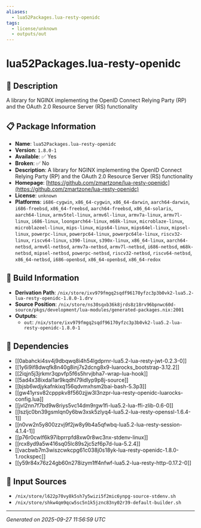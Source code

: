 ```yaml
---
aliases:
  - lua52Packages.lua-resty-openidc
tags:
  - license/unknown
  - outputs/out
---
```


# lua52Packages.lua-resty-openidc

## 📝 Description

A library for NGINX implementing the OpenID Connect Relying Party (RP) and the OAuth 2.0 Resource Server (RS) functionality

## 📋 Package Information

- **Name**: `lua52Packages.lua-resty-openidc`
- **Version**: `1.8.0-1`
- **Available**: ✅ Yes
- **Broken**: ✅ No
- **Description**: A library for NGINX implementing the OpenID Connect Relying Party (RP) and the OAuth 2.0 Resource Server (RS) functionality
- **Homepage**: [https://github.com/zmartzone/lua-resty-openidc](https://github.com/zmartzone/lua-resty-openidc)
- **License**: `unknown`
- **Platforms**: `i686-cygwin`, `x86_64-cygwin`, `x86_64-darwin`, `aarch64-darwin`, `i686-freebsd`, `x86_64-freebsd`, `aarch64-freebsd`, `x86_64-solaris`, `aarch64-linux`, `armv5tel-linux`, `armv6l-linux`, `armv7a-linux`, `armv7l-linux`, `i686-linux`, `loongarch64-linux`, `m68k-linux`, `microblaze-linux`, `microblazeel-linux`, `mips-linux`, `mips64-linux`, `mips64el-linux`, `mipsel-linux`, `powerpc-linux`, `powerpc64-linux`, `powerpc64le-linux`, `riscv32-linux`, `riscv64-linux`, `s390-linux`, `s390x-linux`, `x86_64-linux`, `aarch64-netbsd`, `armv6l-netbsd`, `armv7a-netbsd`, `armv7l-netbsd`, `i686-netbsd`, `m68k-netbsd`, `mipsel-netbsd`, `powerpc-netbsd`, `riscv32-netbsd`, `riscv64-netbsd`, `x86_64-netbsd`, `i686-openbsd`, `x86_64-openbsd`, `x86_64-redox`

## 🔧 Build Information

- **Derivation Path**: `/nix/store/ixv979fmgq2sqdf96170yfzc3p3b0vk2-lua5.2-lua-resty-openidc-1.8.0-1.drv`
- **Source Position**: `/nix/store/ns30sqxb36k8jrds8z18rv96bpnwc60d-source/pkgs/development/lua-modules/generated-packages.nix:2001`
- **Outputs**:
  - `out`:  `/nix/store/ixv979fmgq2sqdf96170yfzc3p3b0vk2-lua5.2-lua-resty-openidc-1.8.0-1`

## 🔗 Dependencies

- [[0abahcki4sv4j9dbqwq8i4h54lgdprnr-lua5.2-lua-resty-jwt-0.2.3-0]]
- [[1y6i9if8dwqfk8n40g8inj7s2dcng8x9-luarocks_bootstrap-3.12.2]]
- [[2iqjn5j3jrkmr3qpvfp5f6s5hrvjbha7-wrap-lua-hook]]
- [[5ad4x38ixdal1ar9kqdhl79idlyp9p8j-source]]
- [[bjsb6wdjykafnkixq156qdvmxhsm2bai-bash-5.3p3]]
- [[gw41yrsv82cpppkv8f560zjjw3l3nzpr-lua-resty-openidc-luarocks-config.lua]]
- [[jvl2nn7f7bd9w8riys5vc14dm9rgw1fi-lua5.2-lua-ffi-zlib-0.6-0]]
- [[lszljc0bn39gsmlqn0y6bw3xsk5zlyq4-lua5.2-lua-resty-openssl-1.6.4-1]]
- [[n0vw2n5y800zzvj9f2jw8y9b4a5qfwbq-lua5.2-lua-resty-session-4.1.4-1]]
- [[p76r0cwlf6k97ibprrpfd8xw0r8wc3nx-stdenv-linux]]
- [[rcx8yd9a5w416sq05lc89s2jc5zf6p7d-lua-5.2.4]]
- [[vacbwb7m3wiszcwkcpg61c038j0s18yk-lua-resty-openidc-1.8.0-1.rockspec]]
- [[y59r84x76z24gb60n278izym1ff4nfwf-lua5.2-lua-resty-http-0.17.2-0]]

## 📁 Input Sources

- `/nix/store/l622p70vy8k5sh7y5wizi5f2mic6ynpg-source-stdenv.sh`
- `/nix/store/shkw4qm9qcw5sc5n1k5jznc83ny02r39-default-builder.sh`

---
*Generated on 2025-09-27 11:56:59 UTC*
